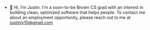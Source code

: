 - 👋 Hi, I’m Justin. I'm a soon-to-be Brown CS grad with an interest in building clean, optimized software that helps people. To contact me about an employment opportunity, please reach out to me at justinly15@gmail.com


